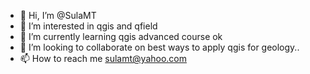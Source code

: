 - 👋 Hi, I’m @SulaMT
- 👀 I’m interested in qgis and qfield
- 🌱 I’m currently learning qgis advanced course ok 
- 💞️ I’m looking to collaborate on best ways to apply qgis for geology..
- 📫 How to reach me sulamt@yahoo.com

<!---
SulaMT/SulaMT is a ✨ special ✨ repository because its `README.md` (this file) appears on your GitHub profile.
You can click the Preview link to take a look at your changes.
--->
